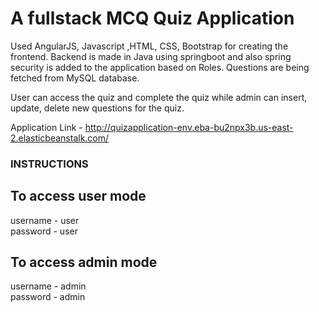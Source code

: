 <h1>A fullstack MCQ Quiz Application</h1>

Used AngularJS, Javascript ,HTML, CSS, Bootstrap for creating the frontend.
Backend is made in Java using springboot and also spring security is added to the application based on Roles.
Questions are being fetched from MySQL database.

User can access the quiz and complete the quiz while admin can insert, update, delete new questions for the quiz.

Application Link - http://quizapplication-env.eba-bu2npx3b.us-east-2.elasticbeanstalk.com/

<h3>INSTRUCTIONS</h3>

<h2>To access user mode </h2>
username - user<br>  
password - user<br>  

<h2>To access admin mode </h2>
username - admin<br> 
password - admin<br> 
